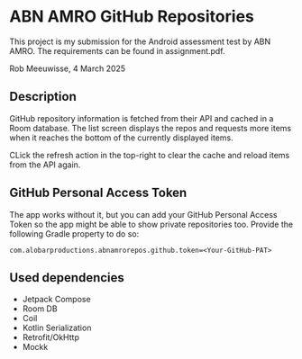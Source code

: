 # ABN AMRO GitHub Repositories

This project is my submission for the Android assessment test by ABN AMRO. 
The requirements can be found in assignment.pdf.

Rob Meeuwisse, 4 March 2025 

## Description

GitHub repository information is fetched from their API and cached in a Room database. The list 
screen displays the repos and requests more items when it reaches the bottom of the currently 
displayed items. 

CLick the refresh action in the top-right to clear the cache and reload items from the API again. 

## GitHub Personal Access Token

The app works without it, but you can add your GitHub Personal Access Token so the app might
be able to show private repositories too. Provide the following Gradle property to do so: 

```
com.alobarproductions.abnamrorepos.github.token=<Your-GitHub-PAT>
```

## Used dependencies
- Jetpack Compose
- Room DB
- Coil
- Kotlin Serialization 
- Retrofit/OkHttp
- Mockk
